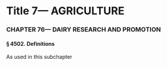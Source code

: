 
# Title 7— AGRICULTURE
### CHAPTER 76— DAIRY RESEARCH AND PROMOTION
#### § 4502. Definitions

As used in this subchapter
